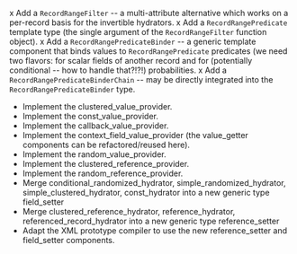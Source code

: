 x Add a `RecordRangeFilter` -- a multi-attribute alternative which works on a per-record basis for the invertible hydrators.
x Add a `RecordRangePredicate` template type (the single argument of the `RecordRangeFilter` function object).
x Add a `RecordRangePredicateBinder` -- a generic template component that binds values to `RecordRangePredicate` predicates (we need two flavors: for scalar fields of another record and for (potentially conditional -- how to handle that?!?!) probabilities.
x Add a `RecordRangePredicateBinderChain` -- may be directly integrated into the `RecordRangePredicateBinder` type. 
* Implement the clustered_value_provider.
* Implement the const_value_provider.
* Implement the callback_value_provider.
* Implement the context_field_value_provider (the value_getter components can be refactored/reused here).
* Implement the random_value_provider.
* Implement the clustered_reference_provider.
* Implement the random_reference_provider.
* Merge conditional_randomized_hydrator, simple_randomized_hydrator, simple_clustered_hydrator, const_hydrator into a new generic type field_setter 
* Merge clustered_reference_hydrator, reference_hydrator, referenced_record_hydrator into a new generic type reference_setter
* Adapt the XML prototype compiler to use the new reference_setter and field_setter components.

